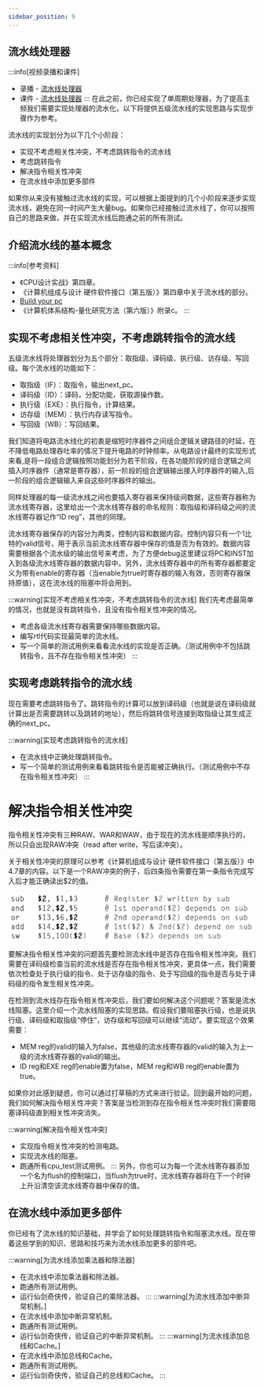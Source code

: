 ```yaml
---
sidebar_position: 9
---
```

## 流水线处理器

:::info[视频录播和课件]
* 录播 - [流水线处理器](https://www.bilibili.com/video/BV1zM411t7Q3/)
* 课件 - [流水线处理器](https://ysyx.oscc.cc/slides/2205/21.html#/)
:::
在此之前，你已经实现了单周期处理器，为了提高主频我们需要实现处理器的流水化，以下将提供五级流水线的实现思路与实现步骤作为参考。

流水线的实现划分为以下几个小阶段：
* 实现不考虑相关性冲突，不考虑跳转指令的流水线
* 考虑跳转指令
* 解决指令相关性冲突
* 在流水线中添加更多部件

如果你从来没有接触过流水线的实现，可以根据上面提到的几个小阶段来逐步实现流水线，避免在同一时间产生大量bug。如果你已经接触过流水线了，你可以按照自己的思路来做，并在实现流水线后跑通之前的所有测试。

## 介绍流水线的基本概念

:::info[参考资料]
* 《CPU设计实战》第四章。
* 《计算机组成与设计 硬件软件接口（第五版）》第四章中关于流水线的部分。
* [Build your pc](https://zanpu.spencerwoo.com/3_Pipelining/3-3_Hazards.html#data-hazard-%E2%80%94%E2%80%94-%E6%95%B0%E6%8D%AE%E5%86%B2%E7%AA%81)
* 《计算机体系结构-量化研究方法（第六版）》附录c。
:::

## 实现不考虑相关性冲突，不考虑跳转指令的流水线

五级流水线将处理器划分为五个部分：取指级、译码级、执行级、访存级、写回级。每个流水线的功能如下：
* 取指级（IF）：取指令，输出next_pc。
* 译码级（ID）：译码，分配功能，获取源操作数。
* 执行级（EXE）：执行指令，计算结果。
* 访存级（MEM）：执行内存读写指令。
* 写回级（WB）：写回结果。

我们知道将电路流水线化的初衷是缩短时序器件之间组合逻辑关键路径的时延，在不降低电路处理吞吐率的情况下提升电路的时钟频率。从电路设计最终的实现形式来看,是将一段组合逻辑按照功能划分为若干阶段，在各功能阶段的组合逻辑之间插入时序器件（通常是寄存器），前一阶段的组合逻辑输出接入时序器件的输入,后一阶段的组合逻辑输入来自这些时序器件的输出。

同样处理器的每一级流水线之间也要插入寄存器来保持级间数据，这些寄存器称为流水线寄存器，这里给出一个流水线寄存器的命名规则：取指级和译码级之间的流水线寄存器记作“ID reg”，其他的同理。

流水线寄存器保存的内容分为两类，控制内容和数据内容。控制内容只有一个1比特的valid信号，用于表示当前流水线寄存器中保存的值是否为有效的。数据内容需要根据各个流水级的输出信号来考虑，为了方便debug这里建议将PC和INST加入到各级流水线寄存器的数据内容中。另外，流水线寄存器中的所有寄存器都要定义为带有enable的寄存器（当enable为true时寄存器的输入有效，否则寄存器保持原值），这在流水线的阻塞中将会用到。

:::warning[实现不考虑相关性冲突，不考虑跳转指令的流水线]
我们先考虑最简单的情况，也就是没有跳转指令，且没有指令相关性冲突的情况。
* 考虑各级流水线寄存器需要保持哪些数据内容。
* 编写rtl代码实现最简单的流水线。
* 写一个简单的测试用例来看看流水线的实现是否正确。（测试用例中不包括跳转指令，且不存在指令相关性冲突）
:::
## 实现考虑跳转指令的流水线

现在需要考虑跳转指令了。跳转指令的计算可以放到译码级（也就是说在译码级就计算出是否需要跳转以及跳转的地址），然后将跳转信号连接到取指级让其生成正确的next_pc。

:::warning[实现考虑跳转指令的流水线]
* 在流水线中正确处理跳转指令。
* 写一个简单的测试用例来看看跳转指令是否能被正确执行。（测试用例中不存在指令相关性冲突）
:::
# 解决指令相关性冲突

指令相关性冲突有三种RAW、WAR和WAW，由于现在的流水线是顺序执行的，所以只会出现RAW冲突（read after write，写后读冲突）。

关于相关性冲突的原理可以参考《计算机组成与设计 硬件软件接口（第五版）》中4.7章的内容。以下是一个RAW冲突的例子，后四条指令需要在第一条指令完成写入后才能正确读出$2的值。

![image](/ysyx-img/zh/advanced/pipeline/fig.1.png)

要解决指令相关性冲突的问题首先要检测流水线中是否存在指令相关性冲突。我们需要在译码级检查当前的流水线是否存在指令相关性冲突，更具体一点，我们需要依次检查处于执行级的指令、处于访存级的指令、处于写回级的指令是否与处于译码级的指令发生相关性冲突。

在检测到流水线存在指令相关性冲突后，我们要如何解决这个问题呢？答案是流水线阻塞。这里介绍一个流水线阻塞的实现思路。假设我们要阻塞执行级，也是说执行级、译码级和取指级“停住”，访存级和写回级可以继续“流动”。要实现这个效果需要：
* MEM reg的valid的输入为false，其他级的流水线寄存器的valid的输入为上一级的流水线寄存器的valid的输出。
* ID reg和EXE reg的enable置为false，MEM reg和WB reg的enable置为true。

如果你对此感到疑惑，你可以通过打草稿的方式来进行验证。回到最开始的问题，我们如何解决指令相关性冲突？答案是当检测到存在指令相关性冲突时我们需要阻塞译码级直到相关性冲突消失。

:::warning[解决指令相关性冲突]
* 实现指令相关性冲突的检测电路。
* 实现流水线的阻塞。
* 跑通所有cpu_test测试用例。
:::
另外，你也可以为每一个流水线寄存器添加一个名为flush的控制端口，当flush为true时，流水线寄存器将在下一个时钟上升沿清空该流水线寄存器中保存的值。

## 在流水线中添加更多部件

你已经有了流水线的知识基础，并学会了如何处理跳转指令和阻塞流水线。现在带着这些学到的知识、思路和技巧来为流水线添加更多的部件吧。

:::warning[为流水线添加乘法器和除法器]
* 在流水线中添加乘法器和除法器。
* 跑通所有测试用例。
* 运行仙剑奇侠传，验证自己的乘除法器。
:::
:::warning[为流水线添加中断异常机制。]
* 在流水线中添加中断异常机制。
* 跑通所有测试用例。
* 运行仙剑奇侠传，验证自己的中断异常机制。
:::
:::warning[为流水线添加总线和Cache。]
* 在流水线中添加总线和Cache。
* 跑通所有测试用例。
* 运行仙剑奇侠传，验证自己的总线和Cache。
:::
